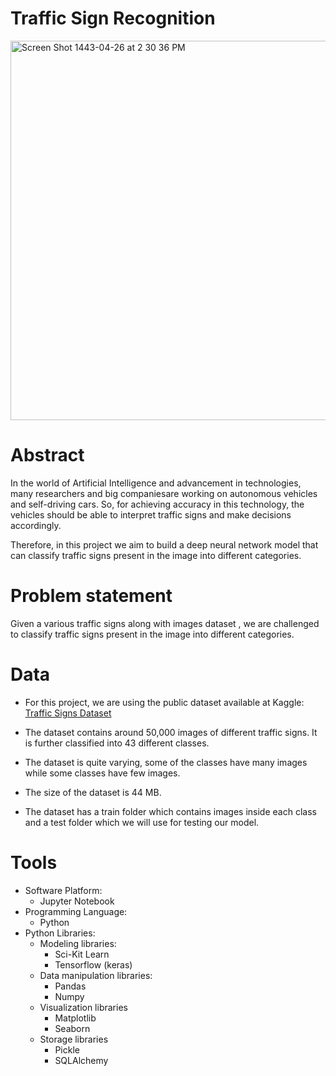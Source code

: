 # Traffic Sign Recognition
<img width="607" alt="Screen Shot 1443-04-26 at 2 30 36 PM" src="https://user-images.githubusercontent.com/90555069/144227115-bc8e666a-88dc-480c-b2df-e9d4e031ee10.png">

# Abstract
In the world of Artificial Intelligence and advancement in technologies, many researchers and big companiesare working on autonomous vehicles and self-driving cars. So, for achieving accuracy in this technology, the vehicles should be able to interpret traffic signs and make decisions accordingly.

Therefore, in this project we aim to build a deep neural network model that can classify traffic signs present in the image into different categories.

# Problem statement
Given a various traffic signs along with images dataset , we are challenged to classify traffic signs present in the image into different categories.

# Data

- For this project, we are using the public dataset available at Kaggle: [Traffic Signs Dataset](https://www.kaggle.com/meowmeowmeowmeowmeow/gtsrb-german-traffic-sign)

- The dataset contains around 50,000 images of different traffic signs. 
It is further classified into 43 different classes.
- The dataset is quite varying, some of the classes have many images while some classes have few images. 
- The size of the dataset is 44 MB.
- The dataset has a train folder which contains images inside each class and a test folder which we will use for testing our model.

# Tools
- Software Platform:
    - Jupyter Notebook
- Programming Language:
    - Python
- Python Libraries:
    - Modeling libraries:
        - Sci-Kit Learn
        - Tensorflow (keras)
    - Data manipulation libraries:
        - Pandas
        - Numpy
    - Visualization libraries
        - Matplotlib
        - Seaborn
    - Storage libraries
        - Pickle
        - SQLAlchemy
